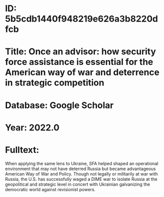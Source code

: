 # ID: 5b5cdb1440f948219e626a3b8220dfcb
# Title: Once an advisor: how security force assistance is essential for the American way of war and deterrence in strategic competition
# Database: Google Scholar
# Year: 2022.0
# Fulltext:
When applying the same lens to Ukraine, SFA helped shaped an operational environment that may not have deterred Russia but became advantageous American Way of War and Policy.
Though not legally or militarily at war with Russia, the U.S. has successfully waged a DIME war to isolate Russia at the geopolitical and strategic level in concert with Ukrainian galvanizing the democratic world against revisionist powers.